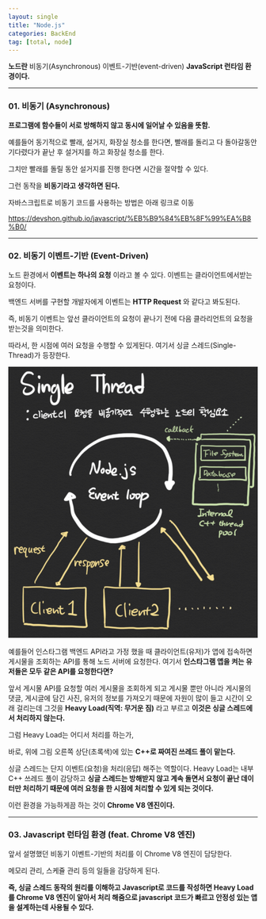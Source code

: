 ```yaml
---
layout: single
title: "Node.js"
categories: BackEnd
tag: [total, node]
---
```


**노드란** 비동기(Asynchronous) 이벤트-기반(event-driven) **JavaScript 런타임 환경이다.**

---

### 01. 비동기 (Asynchronous)

**프로그램에 함수들이 서로 방해하지 않고 동시에 일어날 수 있음을 뜻함.**

예를들어 동기적으로 빨래, 설거지, 화장실 청소를 한다면, 빨래를 돌리고 다 돌아갈동안 기다렸다가 끝난 후 설거지를 하고 화장실 청소를 한다.

그치만 빨래를 돌릴 동안 설거지를 진행 한다면 시간을 절약할 수 있다.

그런 동작을 **비동기라고 생각하면 된다.**

자바스크립트로 비동기 코드를 사용하는 방법은 아래 링크로 이동

https://devshon.github.io/javascript/%EB%B9%84%EB%8F%99%EA%B8%B0/

---

### 02. 비동기 이벤트-기반 (Event-Driven)

노드 환경에서 **이벤트는 하나의 요청** 이라고 볼 수 있다. 이벤트는 클라이언트에서받는 요청이다.

백엔드 서버를 구현할 개발자에게 이벤트는 **HTTP Request** 와 같다고 봐도된다.

즉, 비동기 이벤트는 앞선 클라이언트의 요청이 끝나기 전에 다음 클라리언트의 요청을 받는것을 의미한다.

따라서, 한 시점에 여러 요청을 수행할 수 있게된다. 여기서 싱글 스레드(Single-Thread)가 등장한다.

![screencapture-7246250](/images/screencapture-7246250.png)

예를들어 인스타그램 백엔드 API라고 가정 했을 때 클라이언트(유저)가 앱에 접속하면 게시물을 조회하는 API를 통해 노드 서버에 요청한다. 여기서 **인스타그램 앱을 켜는 유저들은 모두 같은 API를 요청한다면?**

앞서 게시물 API를 요청할 여러 게시물을 조회하게 되고 게시물 뿐만 아니라 게시물의 댓글, 게시글에 담긴 사진, 유저의 정보를 가져오기 때문에 자원이 많이 들고 시간이 오래 걸리는데 그것을 **Heavy Load(직역: 무거운 짐)** 라고 부르고 **이것은 싱글 스레드에서 처리하지 않는다.**

그럼 Heavy Load는 어디서 처리를 하는가,

바로, 위에 그림 오른쪽 상단(초록색)에 있는 **C++로 짜여진 쓰레드 풀이 맡는다.**

싱글 스레드는 단지 이벤트(요청)을 처리(응답) 해주는 역할이다. Heavy Load는 내부 C++ 쓰레드 풀이 감당하고 **싱글 스레드는 방해받지 않고 계속 돌면서 요청이 끝난 데이터만 처리하기 때문에 여러 요청을 한 시점에 처리할 수 있게 되는 것이다.**

이런 환경을 가능하게끔 하는 것이 **Chrome V8 엔진이다.**

---

### 03. Javascript 런타임 환경 (feat. Chrome V8 엔진)

앞서 설명했던 비동기 이벤트-기반의 처리를 이 Chrome V8 엔진이 담당한다.

메모리 관리, 스케쥴 관리 등의 일들을 감당하게 된다.

**즉, 싱글 스레드 동작의 원리를 이해하고 Javascript로 코드를 작성하면 Heavy Load를 Chrome V8 엔진이 알아서 처리 해줌으로 javascript 코드가 빠르고 안정성 있는 앱을 설계하는데 사용될 수 있다.**
